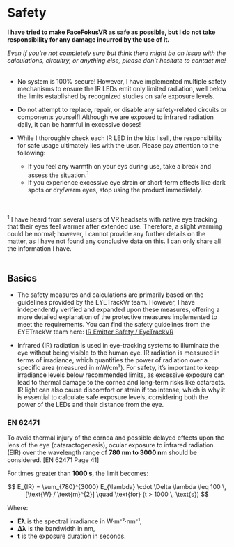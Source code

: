 # Safety

**I have tried to make FaceFokusVR as safe as possible, but I do not take responsibility for any damage incurred by the use of it.**

_Even if you're not completely sure but think there might be an issue with the calculations, circuitry, or anything else, please don’t hesitate to contact me!_
<br/><br/>

  + No system is 100% secure! However, I have implemented multiple safety mechanisms to ensure the IR LEDs emit only limited radiation, well below the limits established by recognized studies on safe exposure levels.

  + Do not attempt to replace, repair, or disable any safety-related circuits or components yourself! Although we are exposed to infrared radiation daily, it can be harmful in excessive doses!

+ While I thoroughly check each IR LED in the kits I sell, the responsibility for safe usage ultimately lies with the user. Please pay attention to the following:
  + If you feel any warmth on your eys during use, take a break and assess the situation.<sup>1</sup>
  + If you experience excessive eye strain or short-term effects like dark spots or dry/warm eyes, stop using the product immediately.

<br/><br/>
<sup>1</sup> I have heard from several users of VR headsets with native eye tracking that their eyes feel warmer after extended use. Therefore, a slight warming could be normal; however, I cannot provide any further details on the matter, as I have not found any conclusive data on this. I can only share all the information I have.
<br/><br/>

## Basics
  + The safety measures and calculations are primarily based on the guidelines provided by the EYETrackVr team. However, I have independently verified and expanded upon these measures, offering a more detailed explanation of the protective measures implemented to meet the requirements. You can find the safety guidelines from the EYETrackVr team here: [IR Emitter Safety / EyeTrackVR](https://docs.eyetrackvr.dev/getting_started/led_safety)

  + Infrared (IR) radiation is used in eye-tracking systems to illuminate the eye without being visible to the human eye. IR radiation is measured in terms of irradiance, which quantifies the power of radiation over a specific area (measured in mW/cm²). For safety, it’s important to keep irradiance levels below recommended limits, as excessive exposure can lead to thermal damage to the cornea and long-term risks like cataracts. IR light can also cause discomfort or strain if too intense, which is why it is essential to calculate safe exposure levels, considering both the power of the LEDs and their distance from the eye.



### EN 62471
  
To avoid thermal injury of the cornea and possible delayed effects upon the lens of the eye (cataractogenesis), ocular exposure to infrared radiation (EIR) over the wavelength range of **780 nm to 3000 nm** should be considered. [EN 62471 Page 41]

For times greater than **1000 s**, the limit becomes:

$$
E_{IR} = \sum_{780}^{3000} E_{\lambda} \cdot \Delta \lambda \leq 100 \, [\text{W} / \text{m}^{2}] \quad \text{for} (t > 1000 \, \text{s})
$$

Where:
- **Eλ** is the spectral irradiance in W·m⁻²·nm⁻¹,
- **Δλ** is the bandwidth in nm,
- **t** is the exposure duration in seconds.






